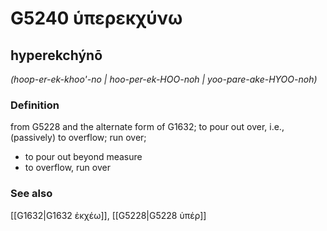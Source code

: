 # G5240 ὑπερεκχύνω

## hyperekchýnō

_(hoop-er-ek-khoo'-no | hoo-per-ek-HOO-noh | yoo-pare-ake-HYOO-noh)_

### Definition

from G5228 and the alternate form of G1632; to pour out over, i.e., (passively) to overflow; run over; 

- to pour out beyond measure
- to overflow, run over

### See also

[[G1632|G1632 ἐκχέω]], [[G5228|G5228 ὑπέρ]]
